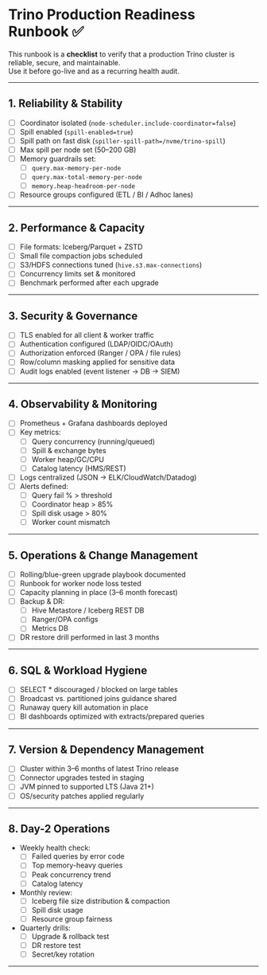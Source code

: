 # Trino Production Readiness Runbook ✅

This runbook is a **checklist** to verify that a production Trino cluster is reliable, secure, and maintainable.  
Use it before go-live and as a recurring health audit.

---

## 1. Reliability & Stability

- [ ] Coordinator isolated (`node-scheduler.include-coordinator=false`)
- [ ] Spill enabled (`spill-enabled=true`)
- [ ] Spill path on fast disk (`spiller-spill-path=/nvme/trino-spill`)
- [ ] Max spill per node set (50–200 GB)
- [ ] Memory guardrails set:
  - [ ] `query.max-memory-per-node`
  - [ ] `query.max-total-memory-per-node`
  - [ ] `memory.heap-headroom-per-node`
- [ ] Resource groups configured (ETL / BI / Adhoc lanes)

---

## 2. Performance & Capacity

- [ ] File formats: Iceberg/Parquet + ZSTD
- [ ] Small file compaction jobs scheduled
- [ ] S3/HDFS connections tuned (`hive.s3.max-connections`)
- [ ] Concurrency limits set & monitored
- [ ] Benchmark performed after each upgrade

---

## 3. Security & Governance

- [ ] TLS enabled for all client & worker traffic
- [ ] Authentication configured (LDAP/OIDC/OAuth)
- [ ] Authorization enforced (Ranger / OPA / file rules)
- [ ] Row/column masking applied for sensitive data
- [ ] Audit logs enabled (event listener → DB → SIEM)

---

## 4. Observability & Monitoring

- [ ] Prometheus + Grafana dashboards deployed
- [ ] Key metrics:
  - [ ] Query concurrency (running/queued)
  - [ ] Spill & exchange bytes
  - [ ] Worker heap/GC/CPU
  - [ ] Catalog latency (HMS/REST)
- [ ] Logs centralized (JSON → ELK/CloudWatch/Datadog)
- [ ] Alerts defined:
  - [ ] Query fail % > threshold
  - [ ] Coordinator heap > 85%
  - [ ] Spill disk usage > 80%
  - [ ] Worker count mismatch

---

## 5. Operations & Change Management

- [ ] Rolling/blue-green upgrade playbook documented
- [ ] Runbook for worker node loss tested
- [ ] Capacity planning in place (3–6 month forecast)
- [ ] Backup & DR:
  - [ ] Hive Metastore / Iceberg REST DB
  - [ ] Ranger/OPA configs
  - [ ] Metrics DB
- [ ] DR restore drill performed in last 3 months

---

## 6. SQL & Workload Hygiene

- [ ] SELECT * discouraged / blocked on large tables
- [ ] Broadcast vs. partitioned joins guidance shared
- [ ] Runaway query kill automation in place
- [ ] BI dashboards optimized with extracts/prepared queries

---

## 7. Version & Dependency Management

- [ ] Cluster within 3–6 months of latest Trino release
- [ ] Connector upgrades tested in staging
- [ ] JVM pinned to supported LTS (Java 21+)
- [ ] OS/security patches applied regularly

---

## 8. Day-2 Operations

- Weekly health check:
  - [ ] Failed queries by error code
  - [ ] Top memory-heavy queries
  - [ ] Peak concurrency trend
  - [ ] Catalog latency
- Monthly review:
  - [ ] Iceberg file size distribution & compaction
  - [ ] Spill disk usage
  - [ ] Resource group fairness
- Quarterly drills:
  - [ ] Upgrade & rollback test
  - [ ] DR restore test
  - [ ] Secret/key rotation

---
